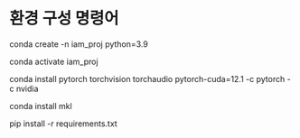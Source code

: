 # 환경 구성 명령어

conda create -n iam_proj python=3.9

conda activate iam_proj

conda install pytorch torchvision torchaudio pytorch-cuda=12.1 -c pytorch -c nvidia

conda install mkl

pip install -r requirements.txt 

